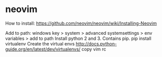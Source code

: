 # neovim
How to install: https://github.com/neovim/neovim/wiki/Installing-Neovim

Add to path: windows key > system > advanced systemsettings > env variables > add to path
Install python 2 and 3. Contains pip.
pip install virtualenv
Create the virtual envs http://docs.python-guide.org/en/latest/dev/virtualenvs/
copy vim rc
